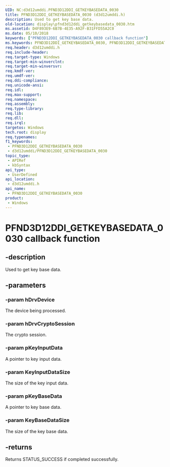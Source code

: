 ```yaml
---
UID: NC:d3d12umddi.PFND3D12DDI_GETKEYBASEDATA_0030
title: PFND3D12DDI_GETKEYBASEDATA_0030 (d3d12umddi.h)
description: Used to get key base data.
old-location: display\pfnd3d12ddi_getkeybasedata_0030.htm
ms.assetid: D4F893E9-6B7B-4E35-A92F-B31FFD55A2C0
ms.date: 05/10/2018
keywords: ["PFND3D12DDI_GETKEYBASEDATA_0030 callback function"]
ms.keywords: PFND3D12DDI_GETKEYBASEDATA_0030, PFND3D12DDI_GETKEYBASEDATA_0030 callback, PFND3D12DDI_GETKEYBASEDATA_0030 callback function [Display Devices], d3d12umddi/PFND3D12DDI_GETKEYBASEDATA_0030, display.pfnd3d12ddi_getkeybasedata_0030
req.header: d3d12umddi.h
req.include-header: 
req.target-type: Windows
req.target-min-winverclnt: 
req.target-min-winversvr: 
req.kmdf-ver: 
req.umdf-ver: 
req.ddi-compliance: 
req.unicode-ansi: 
req.idl: 
req.max-support: 
req.namespace: 
req.assembly: 
req.type-library: 
req.lib: 
req.dll: 
req.irql: 
targetos: Windows
tech.root: display
req.typenames: 
f1_keywords:
 - PFND3D12DDI_GETKEYBASEDATA_0030
 - d3d12umddi/PFND3D12DDI_GETKEYBASEDATA_0030
topic_type:
 - APIRef
 - kbSyntax
api_type:
 - UserDefined
api_location:
 - d3d12umddi.h
api_name:
 - PFND3D12DDI_GETKEYBASEDATA_0030
product:
 - Windows
---
```


# PFND3D12DDI_GETKEYBASEDATA_0030 callback function


## -description

Used to get key base data.

## -parameters

### -param hDrvDevice

The device being processed.

### -param hDrvCryptoSession

The crypto session.

### -param pKeyInputData

A pointer to key input data.

### -param KeyInputDataSize

The size of the key input data.

### -param pKeyBaseData

A pointer to key base data.

### -param KeyBaseDataSize

The size of the key base data.

## -returns

Returns STATUS_SUCCESS if completed successfully.

